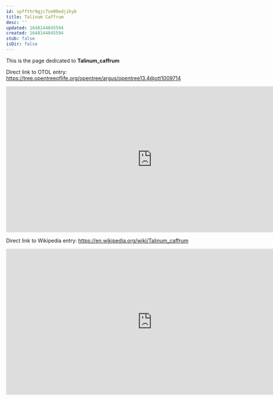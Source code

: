 ```yaml
---
id: spffthr9gjc7sm99edjihyb
title: Talinum Caffrum
desc: ''
updated: 1648144045594
created: 1648144045594
stub: false
isDir: false
---
```

This is the page dedicated to **Talinum_caffrum**


Direct link to OTOL entry: https://tree.opentreeoflife.org/opentree/argus/opentree13.4@ott1009714



<html>
    <body>
    <iframe src="https://tree.opentreeoflife.org/opentree/argus/opentree13.4@ott1009714"
    width="800" height="400" frameborder="0" allowfullscreen> </iframe>
    </body>
</html>
    


Direct link to Wikipedia entry: https://en.wikipedia.org/wiki/Talinum_caffrum



<html>
    <body>
    <iframe src="https://en.wikipedia.org/wiki/Talinum_caffrum"
    width="800" height="400" frameborder="0" allowfullscreen> </iframe>
    </body>
</html>
    
